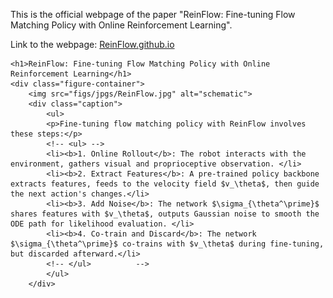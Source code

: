 This is the official webpage of the paper "ReinFlow: Fine-tuning Flow Matching Policy with Online Reinforcement Learning". 

Link to the webpage: [ReinFlow.github.io](https://reinflow.github.io/)




    <h1>ReinFlow: Fine-tuning Flow Matching Policy with Online Reinforcement Learning</h1>
    <div class="figure-container">
        <img src="figs/jpgs/ReinFlow.jpg" alt="schematic">
        <div class="caption">
            <ul>
            <p>Fine-tuning flow matching policy with ReinFlow involves these steps:</p>
            <!-- <ul> -->
            <li><b>1. Online Rollout</b>: The robot interacts with the environment, gathers visual and proprioceptive observation. </li>
            <li><b>2. Extract Features</b>: A pre-trained policy backbone extracts features, feeds to the velocity field $v_\theta$, then guide the next action's changes.</li>
            <li><b>3. Add Noise</b>: The network $\sigma_{\theta^\prime}$ shares features with $v_\theta$, outputs Gaussian noise to smooth the ODE path for likelihood evaluation. </li>
            <li><b>4. Co-train and Discard</b>: The network $\sigma_{\theta^\prime}$ co-trains with $v_\theta$ during fine-tuning, but discarded afterward.</li>
            <!-- </ul>          -->
            </ul>
        </div>


        